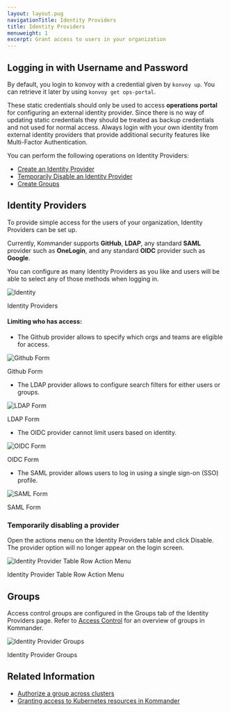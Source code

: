 ```yaml
---
layout: layout.pug
navigationTitle: Identity Providers
title: Identity Providers
menuweight: 1
excerpt: Grant access to users in your organization
---
```


## Logging in with Username and Password

By default, you login to konvoy with a credential given by `konvoy up`. You can retrieve it later by using `konvoy get ops-portal`.

These static credentials should only be used to access **operations portal** for configuring an external identity provider. Since there is no way of updating static credentials they should be treated as backup credentials and not used for normal access. Always login with your own identity from external identity providers that provide additional security features like Multi-Factor Authentication.

You can perform the following operations on Identity Providers:

- [Create an Identity Provider](#identity-providers)
- [Temporarily Disable an Identity Provider](#temporarily-disabling-a-provider)
- [Create Groups](#groups)

## Identity Providers

To provide simple access for the users of your organization, Identity Providers can be set up.

Currently, Kommander supports **GitHub**, **LDAP**, any standard **SAML** provider such as **OneLogin**, and any standard **OIDC** provider such as **Google**.

You can configure as many Identity Providers as you like and users will be able to select any of those methods when logging in.

![Identity](/dkp/kommander/1.3/img/Identity-providers-table.png)

Identity Providers

#### Limiting who has access:

- The Github provider allows to specify which orgs and teams are eligible for access.

![Github Form](/dkp/kommander/1.3/img/Identity-provider-Github.png)

Github Form

- The LDAP provider allows to configure search filters for either users or groups.

![LDAP Form](/dkp/kommander/1.3/img/Identity-provider-LDAP.png)

LDAP Form

- The OIDC provider cannot limit users based on identity.

![OIDC Form](/dkp/kommander/1.3/img/Identity-provider-OIDC.png)

OIDC Form

- The SAML provider allows users to log in using a single sign-on (SSO) profile.

![SAML Form](/dkp/kommander/1.3/img/Identity-provider-SAML.png)

SAML Form

### Temporarily disabling a provider

Open the actions menu on the Identity Providers table and click Disable. The provider option will no longer appear on the login screen.

![Identity Provider Table Row Action Menu](/dkp/kommander/1.3/img/Identity-provider-table-action-menu.png)

Identity Provider Table Row Action Menu

## Groups

Access control groups are configured in the Groups tab of the Identity Providers page. Refer to [Access Control](/dkp/kommander/1.3/operations/access-control/) for an overview of groups in Kommander.

![Identity Provider Groups](/dkp/kommander/1.3/img/access-control-idp-groups.png)

Identity Provider Groups

## Related Information

- [Authorize a group across clusters](/dkp/kommander/1.3/tutorials/authorize-all-users/)
- [Granting access to Kubernetes resources in Kommander](/dkp/kommander/1.3/tutorials/configure-rbac/)
